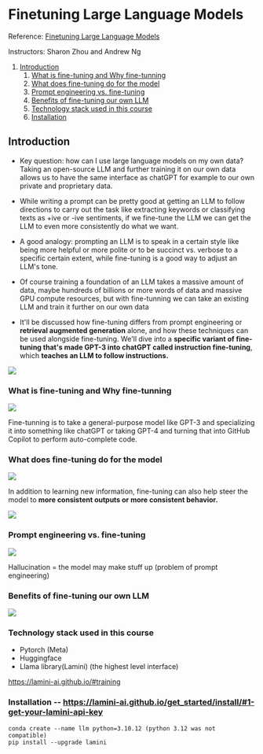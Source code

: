 
# Finetuning Large Language Models


Reference: <a href="https://www.deeplearning.ai/short-courses/finetuning-large-language-models//">Finetuning Large Language Models</a>

Instructors: Sharon Zhou and Andrew Ng

1. [Introduction](#1)
    1. [What is fine-tuning and Why fine-tunning](#2)
    3. [What does fine-tuning do for the model](#3)
    4. [Prompt engineering vs. fine-tuning](#4)
    5. [Benefits of fine-tuning our own LLM](#5)
    6. [Technology stack used in this course](#6)
    7. [Installation](#7)


<a name="1"></a>
## Introduction 

+ Key question: how can I use large language models on my own data? Taking an open-source LLM and further training it on our own data allows us to have the same interface as chatGPT for example to our own private and proprietary data.

+ While writing a prompt can be pretty good at getting an LLM to follow directions to carry out the task like extracting keywords or classifying texts as +ive or -ive sentiments, if we fine-tune  the LLM we can get the LLM to even more consistently do what we want.

+ A good analogy: prompting an LLM is to speak in a certain style like being more helpful or more polite or to be succinct vs. verbose to a specific certain extent, while fine-tuning is a good way to adjust an LLM's tone. 

+ Of course training a foundation of an LLM takes a massive amount of data, maybe hundreds of billions or more words of data and massive GPU compute resources, but with fine-tunning we can take an existing LLM and train it further on our own data

+ It'll be discussed how fine-tuning differs from prompt engineering or **retrieval augmented generation** alone, and how these techniques can be used alongside fine-tuning. We'll dive into a **specific variant of fine-tuning that's made GPT-3 into chatGPT called instruction fine-tuning**, which **teaches an LLM to follow instructions.**

![](https://github.com/DanialArab/images/blob/main/LLM/fine_tunning_llm_cource_materials.png)

<a name="2"></a>
### What is fine-tuning and Why fine-tunning

![](https://github.com/DanialArab/images/blob/main/LLM/why_fine_tunning.png)

Fine-tunning is to take a general-purpose model like GPT-3 and specializing it into something like chatGPT or taking GPT-4 and turning that into GitHub Copilot to perform auto-complete code. 

<a name="3"></a>
### What does fine-tuning do for the model

![](https://github.com/DanialArab/images/blob/main/LLM/what_does_fine_tunning_do.png)

In addition to learning new information, fine-tuning can also help steer the model to **more consistent outputs or more consistent behavior.** 

![](https://github.com/DanialArab/images/blob/main/LLM/fine_tunned_vs._non_fine_tunned_model.png)

<a name="4"></a>
### Prompt engineering vs. fine-tuning 

![](https://github.com/DanialArab/images/blob/main/LLM/prompt_vs_fine_tunning.png)

Hallucination = the model may make stuff up (problem of prompt engineering)

<a name="5"></a>
### Benefits of fine-tuning our own LLM

![](https://github.com/DanialArab/images/blob/main/LLM/benefits_of_fine_tuning.png)

<a name="6"></a>
### Technology stack used in this course

+ Pytorch (Meta)
+ Huggingface
+ Llama library(Lamini) (the highest level interface)

https://lamini-ai.github.io/#training

<a name="7"></a>
### Installation -- https://lamini-ai.github.io/get_started/install/#1-get-your-lamini-api-key

    conda create --name llm python=3.10.12 (python 3.12 was not compatible)
    pip install --upgrade lamini
